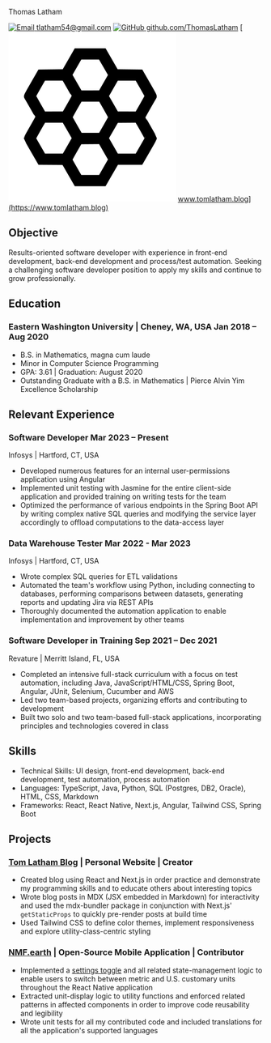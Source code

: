 <link rel="stylesheet" type="text/css" href="resume.css">

<span class="name">Thomas Latham</span>

<span class="info">

[![Email](https://simpleicons.org/icons/gmail.svg) tlatham54@gmail.com](mailto:tlatham54@gmail.com)
[![GitHub](https://simpleicons.org/icons/github.svg) github.com/ThomasLatham](https://github.com/ThomasLatham)
[![Website](./honeycomb.svg) www.tomlatham.blog](https://www.tomlatham.blog)

</span>

## Objective

Results-oriented software developer with experience in front-end development, back-end development and process/test automation. Seeking a challenging software developer position to apply my skills and continue to grow professionally.

## Education

### Eastern Washington University | <location> Cheney, WA, USA</location> <time> Jan 2018 – Aug 2020 </time>

- B.S. in Mathematics, magna cum laude
- Minor in Computer Science Programming
- GPA: 3.61 | Graduation: August 2020
- Outstanding Graduate with a B.S. in Mathematics | Pierce Alvin Yim Excellence Scholarship

## Relevant Experience

### Software Developer <time> Mar 2023 – Present </time>

<location> Infosys | Hartford, CT, USA </location>

- Developed numerous features for an internal user-permissions application using Angular
- Implemented unit testing with Jasmine for the entire client-side application and provided training on writing tests for the team
- Optimized the performance of various endpoints in the Spring Boot API by writing complex native SQL queries and modifying the service layer accordingly to offload computations to the data-access layer

### Data Warehouse Tester <time> Mar 2022 - Mar 2023 </time>

<location> Infosys | Hartford, CT, USA </location>

- Wrote complex SQL queries for ETL validations
- Automated the team's workflow using Python, including connecting to databases, performing comparisons between datasets, generating reports and updating Jira via REST APIs
- Thoroughly documented the automation application to enable implementation and improvement by other teams

### Software Developer in Training <time> Sep 2021 – Dec 2021 </time>

<location> Revature | Merritt Island, FL, USA </location>

- Completed an intensive full-stack curriculum with a focus on test automation, including Java, JavaScript/HTML/CSS, Spring Boot, Angular, JUnit, Selenium, Cucumber and AWS
- Led two team-based projects, organizing efforts and contributing to development
- Built two solo and two team-based full-stack applications, incorporating principles and technologies covered in class

## Skills

- Technical Skills: UI design, front-end development, back-end development, test automation, process automation
- Languages: TypeScript, Java, Python, SQL (Postgres, DB2, Oracle), HTML, CSS, Markdown
- Frameworks: React, React Native, Next.js, Angular, Tailwind CSS, Spring Boot

## Projects

### [Tom Latham Blog](https://www.tomlatham.blog) | Personal Website | Creator

- Created blog using React and Next.js in order practice and demonstrate my programming skills and to educate others about interesting topics
- Wrote blog posts in MDX (JSX embedded in Markdown) for interactivity and used the mdx-bundler package in conjunction with Next.js' `getStaticProps` to quickly pre-render posts at build time
- Used Tailwind CSS to define color themes, implement responsiveness and explore utility-class-centric styling

### [NMF.earth](https://github.com/NMF-earth/nmf-app) | Open-Source Mobile Application | Contributor

- Implemented a [settings toggle](https://github.com/NMF-earth/nmf-app/pull/365) and all related state-management logic to enable users to switch between metric and U.S. customary units throughout the React Native application
- Extracted unit-display logic to utility functions and enforced related patterns in affected components in order to improve code reusability and legibility
- Wrote unit tests for all my contributed code and included translations for all the application's supported languages

<!-- Detail checks: 1. No period for each bullet; 2. Past tense for previous work; 3. Present tense for current work; 4. Spell check passed; 5. Grammarly check passed; 6. Sync with Linkedin; 7. Check paper format -->
